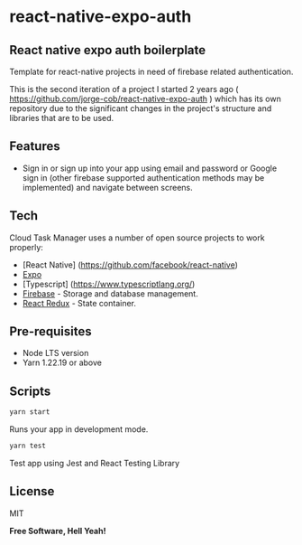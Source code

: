 # react-native-expo-auth
## React native expo auth boilerplate


Template for react-native projects in need of firebase related authentication. 

This is the second iteration of a project I started 2 years ago ( https://github.com/jorge-cob/react-native-expo-auth ) which has its own repository due to the significant changes in the project's structure and libraries that are to be used.


## Features

- Sign in or sign up into your app using email and password or Google sign in (other firebase supported authentication methods may be implemented) and navigate between screens.

## Tech

Cloud Task Manager uses a number of open source projects to work properly:
- [React Native] (https://github.com/facebook/react-native)
- [Expo](https://expo.io/) 
- [Typescript] (https://www.typescriptlang.org/)
- [Firebase](https://firebase.google.com/) - Storage and database management.
- [React Redux](https://react-redux.js.org/) - State container.



## Pre-requisites

- Node LTS version
- Yarn 1.22.19 or above

  
## Scripts

```sh
yarn start
```
Runs your app in development mode.

```sh
yarn test
```
Test app using Jest and React Testing Library

## License

MIT

**Free Software, Hell Yeah!**
